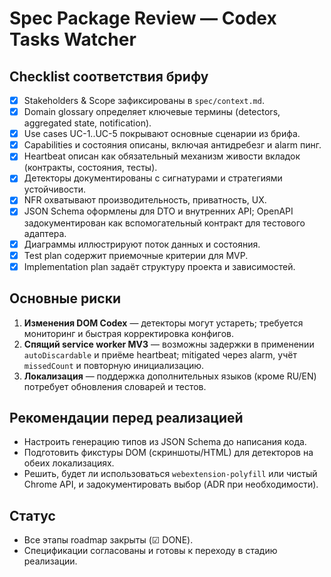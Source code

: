 # Spec Package Review — Codex Tasks Watcher

## Checklist соответствия брифу
- [x] Stakeholders & Scope зафиксированы в `spec/context.md`.
- [x] Domain glossary определяет ключевые термины (detectors, aggregated state, notification).
- [x] Use cases UC-1..UC-5 покрывают основные сценарии из брифа.
- [x] Capabilities и состояния описаны, включая антидребезг и alarm пинг.
- [x] Heartbeat описан как обязательный механизм живости вкладок (контракты, состояния, тесты).
- [x] Детекторы документированы с сигнатурами и стратегиями устойчивости.
- [x] NFR охватывают производительность, приватность, UX.
- [x] JSON Schema оформлены для DTO и внутренних API; OpenAPI задокументирован как вспомогательный контракт для тестового адаптера.
- [x] Диаграммы иллюстрируют поток данных и состояния.
- [x] Test plan содержит приемочные критерии для MVP.
- [x] Implementation plan задаёт структуру проекта и зависимостей.

## Основные риски
1. **Изменения DOM Codex** — детекторы могут устареть; требуется мониторинг и быстрая корректировка конфигов.
2. **Спящий service worker MV3** — возможны задержки в применении `autoDiscardable` и приёме heartbeat; mitigated через alarm, учёт `missedCount` и повторную инициализацию.
3. **Локализация** — поддержка дополнительных языков (кроме RU/EN) потребует обновления словарей и тестов.

## Рекомендации перед реализацией
- Настроить генерацию типов из JSON Schema до написания кода.
- Подготовить фикстуры DOM (скриншоты/HTML) для детекторов на обеих локализациях.
- Решить, будет ли использоваться `webextension-polyfill` или чистый Chrome API, и задокументировать выбор (ADR при необходимости).

## Статус
- Все этапы roadmap закрыты (☑ DONE).
- Спецификации согласованы и готовы к переходу в стадию реализации.
